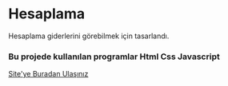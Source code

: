 <h1>Hesaplama</h1>

<p>Hesaplama giderlerini görebilmek için tasarlandı.</p>

<h3>Bu projede kullanılan programlar
Html Css Javascript </h3>


<a href="hesaplamalar.netlify.app">Site'ye Buradan Ulaşınız</a>
